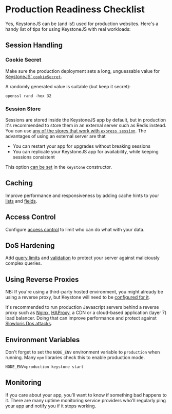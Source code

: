 <!--[meta]
section: guides
title: Production Readiness Checklist
subSection: deployment
[meta]-->

# Production Readiness Checklist

Yes, KeystoneJS can be (and is!) used for production websites. Here's a handy list of tips for using KeystoneJS with real workloads:

## Session Handling

### Cookie Secret

Make sure the production deployment sets a long, unguessable value for [KeystoneJS' `cookieSecret`](/keystonejs/keystone/#config).

A randomly generated value is suitable (but keep it secret):

```
openssl rand -hex 32
```

### Session Store

Sessions are stored inside the KeystoneJS app by default, but in production it's recommended to store them in an external server such as Redis instead. You can use [any of the stores that work with `express session`](https://github.com/expressjs/session#compatible-session-stores). The advantages of using an external server are that

- You can restart your app for upgrades without breaking sessions
- You can replicate your KeystoneJS app for availability, while keeping sessions consistent

This option [can be set](/keystonejs/keystone/) in the `Keystone` constructor.

## Caching

Improve performance and responsiveness by adding cache hints to your [lists](/api/create-list/#cachehint) and [fields](/keystonejs/fields/#cachehint).

## Access Control

Configure [access control](/guides/access-control/) to limit who can do what with your data.

## DoS Hardening

Add [query limits](/api/create-list/#querylimits) and [validation](/api/validation/) to protect your server against maliciously complex queries.

## Using Reverse Proxies

NB: If you're using a third-party hosted environment, you might already be using a reverse proxy, but Keystone will need to be [configured for it](/keystonejs/keystone/#trustproxies).

It's recommended to run production Javascript servers behind a reverse proxy such as [Nginx](https://nginx.org/), [HAProxy](https://www.haproxy.org/), a CDN or a cloud-based application (layer 7) load balancer. Doing that can improve performance and protect against [Slowloris Dos attacks](https://en.wikipedia.org/wiki/Slowloris_(computer_security)).

## Environment Variables

Don't forget to set the `NODE_ENV` environment variable to `production` when running. Many `npm` libraries check this to enable production mode.

```
NODE_ENV=production keystone start
```

## Monitoring

If you care about your app, you'll want to know if something bad happens to it. There are many uptime monitoring service providers who'll regularly ping your app and notify you if it stops working.
